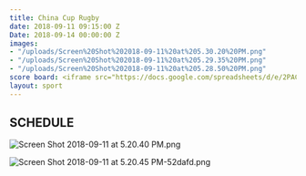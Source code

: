 ```yaml
---
title: China Cup Rugby
date: 2018-09-11 09:15:00 Z
Date: 2018-09-14 00:00:00 Z
images:
- "/uploads/Screen%20Shot%202018-09-11%20at%205.30.20%20PM.png"
- "/uploads/Screen%20Shot%202018-09-11%20at%205.29.35%20PM.png"
- "/uploads/Screen%20Shot%202018-09-11%20at%205.28.50%20PM.png"
score board: <iframe src="https://docs.google.com/spreadsheets/d/e/2PACX-1vRIt9XIK9idh0ehhWzKIQA0_pDVYqJntIk6oA4O41g1TjqpP7NB9AdNNbObjXSDDyFKTJl_lYhH6mZc/pubhtml?gid=0&amp;single=true&amp;widget=true&amp;headers=false"></iframe>
layout: sport
---
```


## SCHEDULE

![Screen Shot 2018-09-11 at 5.20.40 PM.png](/uploads/Screen%20Shot%202018-09-11%20at%205.20.40%20PM.png)

![Screen Shot 2018-09-11 at 5.20.45 PM-52dafd.png](/uploads/Screen%20Shot%202018-09-11%20at%205.20.45%20PM-52dafd.png)
